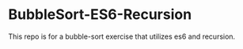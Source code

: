 # BubbleSort-ES6-Recursion

This repo is for a bubble-sort exercise that utilizes es6 and recursion.
